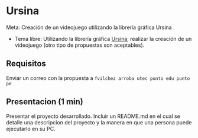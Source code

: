 # Ursina

Meta: Creación de un videojuego utilizando la librería gráfica Ursina

- Tema libre: Utilizando la librería gráfica [Ursina](https://www.ursinaengine.org/), realizar la creación de un videojuego (otro tipo de propuestas son aceptables).

## Requisitos

Enviar un correo con la propuesta a `fvilchez arroba utec punto edu punto pe`

## Presentacion (1 min)

Presentar el proyecto desarrollado. Incluir un README.md en el cual se detalle una descripcion del proyecto y la manera en que una persona puede ejecutarlo en su PC.
